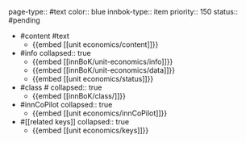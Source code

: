 page-type:: #text
color:: blue
innbok-type:: item
priority:: 150
status:: #pending

- #content #text
	- {{embed [[unit economics/content]]}}
- #info
  collapsed:: true
	- {{embed [[innBoK/unit-economics/info]]}}
	- {{embed [[innBoK/unit-economics/data]]}}
	- {{embed [[unit economics/status]]}}
- #class #
  collapsed:: true
	- {{embed [[innBoK/class/]]}}
- #innCoPilot
  collapsed:: true
	- {{embed [[unit economics/innCoPilot]]}}
- #[[related keys]]
  collapsed:: true
	- {{embed [[unit economics/keys]]}}